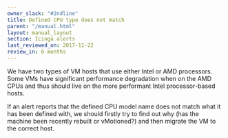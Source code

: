 ```yaml
---
owner_slack: "#2ndline"
title: Defined CPU type does not match
parent: "/manual.html"
layout: manual_layout
section: Icinga alerts
last_reviewed_on: 2017-11-22
review_in: 6 months
---
```


We have two types of VM hosts that use either Intel or AMD processors.
Some VMs have significant performance degradation when on the AMD CPUs
and thus should live on the more performant Intel processor-based hosts.

If an alert reports that the defined CPU model name does not match what
it has been defined with, we should firstly try to find out why (has the
machine been recently rebuilt or vMotioned?) and then migrate the VM to
the correct host.
